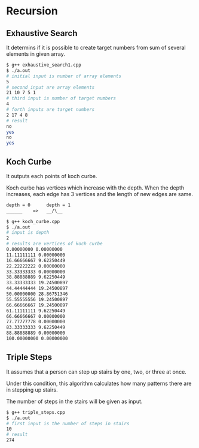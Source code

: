 # Recursion

## Exhaustive Search

It determins if it is possible to create target numbers from sum of several elements in given array.

```bash
$ g++ exhaustive_search1.cpp
$ ./a.out
# initial input is number of array elements
5
# second input are array elements
21 10 7 5 1
# third input is number of target numbers
4
# forth inputs are target numbers
2 17 4 8
# result
no
yes
no
yes
```

## Koch Curbe

It outputs each points of koch curbe.

Koch curbe has vertices which increase with the depth.
When the depth increases, each edge has 3 vertices and the length of new edges are same.

```txt
depth = 0      depth = 1
______    =>   __/\__
```

```bash
$ g++ koch_curbe.cpp
$ ./a.out
# input is depth
2
# results are vertices of koch curbe
0.00000000 0.00000000
11.11111111 0.00000000
16.66666667 9.62250449
22.22222222 0.00000000
33.33333333 0.00000000
38.88888889 9.62250449
33.33333333 19.24500897
44.44444444 19.24500897
50.00000000 28.86751346
55.55555556 19.24500897
66.66666667 19.24500897
61.11111111 9.62250449
66.66666667 0.00000000
77.77777778 0.00000000
83.33333333 9.62250449
88.88888889 0.00000000
100.00000000 0.00000000
```

## Triple Steps

It assumes that a person can step up stairs by one, two, or three at once.

Under this condition, this algorithm calculates how many patterns there are in stepping up stairs.

The number of steps in the stairs will be given as input.

```bash
$ g++ triple_steps.cpp
$ ./a.out
# first input is the number of steps in stairs
10
# result
274
```
